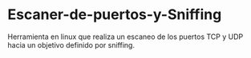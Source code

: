 # Escaner-de-puertos-y-Sniffing
Herramienta en linux que realiza un escaneo de los puertos TCP y UDP hacia un objetivo definido por sniffing.
